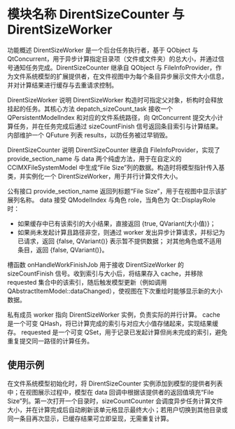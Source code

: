 # 模块名称 DirentSizeCounter 与 DirentSizeWorker

功能概述
 DirentSizeWorker 是一个后台任务执行者，基于 QObject 与 QtConcurrent，用于异步计算指定目录项（文件或文件夹）的总大小，并通过信号通知任务完成。DirentSizeCounter 继承自 QObject 与 FileInfoProvider，作为文件系统模型的扩展提供者，在文件视图中为每个条目异步展示文件大小信息，并对计算结果进行缓存与去重请求控制。

DirentSizeWorker 说明
 DirentSizeWorker 构造时可指定父对象，析构时会释放挂起的任务。其核心方法 depatch_sizeCount_task 接收一个 QPersistentModelIndex 和对应的文件系统路径，向 QtConcurrent 提交大小计算任务，并在任务完成后通过 sizeCountFinish 信号返回条目索引与计算结果。内部维护一个 QFuture 列表 results，以防任务被过早销毁。

DirentSizeCounter 说明
 DirentSizeCounter 继承自 FileInfoProvider，实现了 provide_section_name 与 data 两个纯虚方法，用于在自定义的 CCIMXFileSystemModel 中生成“File Size”列的数据。构造时将模型指针传入基类，并实例化一个 DirentSizeWorker，用于并行计算文件大小。

公有接口
 provide_section_name 返回列标题“File Size”，用于在视图中显示该扩展列名称。
 data 接受 QModelIndex 与角色 role，当角色为 Qt::DisplayRole 时：

- 如果缓存中已有该索引的大小结果，直接返回 {true, QVariant(大小值)}；
- 如果尚未发起计算且路径非空，则通过 worker 发出异步计算请求，并标记为已请求，返回 {false, QVariant()} 表示暂不提供数据；
   对其他角色或不适用条目，返回 {false, QVariant()}。

槽函数
 onHandleWorkFinishJob 用于接收 DirentSizeWorker 的 sizeCountFinish 信号。收到索引与大小后，将结果存入 cache，并移除 requested 集合中的该索引，随后触发模型更新（例如调用 QAbstractItemModel::dataChanged），使视图在下次重绘时能够显示新的大小数据。

私有成员
 worker 指向 DirentSizeWorker 实例，负责实际的并行计算。
 cache 是一个可变 QHash，将已计算完成的索引与对应大小值存储起来，实现结果缓存。
 requested 是一个可变 QSet，用于记录已发起计算但尚未完成的索引，避免重复提交同一路径的计算任务。

## 使用示例

 在文件系统模型初始化时，将 DirentSizeCounter 实例添加到模型的提供者列表中；在视图展示过程中，模型在 data 回调中根据该提供者的返回值填充“File Size”列。第一次打开一个目录时，sizeCountCounter 会调度异步任务计算文件大小，并在计算完成后自动刷新该单元格显示最终大小；若用户切换到其他目录或同一条目再次显示，已缓存结果可立即呈现，无需重复计算。